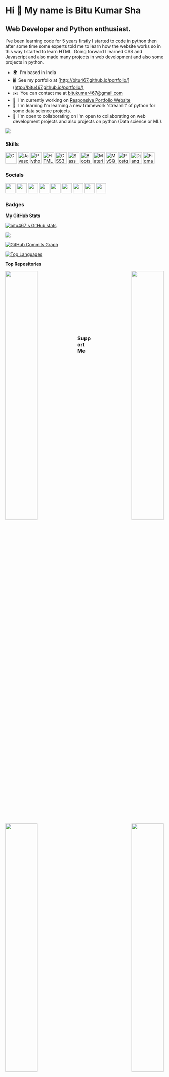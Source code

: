 Hi 👋 My name is Bitu Kumar Sha
===============================

Web Developer and Python enthusiast.
------------------------------------

I've been learning code for 5 years firstly I started to code in python then after some time some experts told me to learn how the website works so in this way I started to learn HTML. Going forward I learned CSS and Javascript and also made many projects in web development and also some projects in python.

* 🌍  I'm based in India
* 🖥️  See my portfolio at [http://bitu467.github.io/portfolio/](http://bitu467.github.io/portfolio/)
* ✉️  You can contact me at [bitukumar467@gmail.com](mailto:bitukumar467@gmail.com)
* 🚀  I'm currently working on [Responsive Portfolio Website](http://bitu467.github.io/portfolio/)
* 🧠  I'm learning I'm learning a new framework 'streamlit' of python for some data science projects.
* 🤝  I'm open to collaborating on I'm open to collaborating on web development projects and also projects on python (Data science or ML).

<a href="https://www.github.com/bitu467" target="_blank" rel="noreferrer"><img
src="https://img.shields.io/github/followers/bitu467?logo=github&style=for-the-badge&color=0891b2&labelColor=1c1917" /></a>

### Skills

<p align="left">
<a href="https://docs.microsoft.com/en-us/cpp/?view=msvc-170" target="_blank" rel="noreferrer"><img src="https://raw.githubusercontent.com/danielcranney/readme-generator/main/public/icons/skills/c-colored.svg" width="36" height="36" alt="C" /></a>
<a href="https://developer.mozilla.org/en-US/docs/Web/JavaScript" target="_blank" rel="noreferrer"><img src="https://raw.githubusercontent.com/danielcranney/readme-generator/main/public/icons/skills/javascript-colored.svg" width="36" height="36" alt="Javascript" /></a>
<a href="https://www.python.org/" target="_blank" rel="noreferrer"><img src="https://raw.githubusercontent.com/danielcranney/readme-generator/main/public/icons/skills/python-colored.svg" width="36" height="36" alt="Python" /></a>
<a href="https://developer.mozilla.org/en-US/docs/Glossary/HTML5" target="_blank" rel="noreferrer"><img src="https://raw.githubusercontent.com/danielcranney/readme-generator/main/public/icons/skills/html5-colored.svg" width="36" height="36" alt="HTML5" /></a>
<a href="https://www.w3.org/TR/CSS/#css" target="_blank" rel="noreferrer"><img src="https://raw.githubusercontent.com/danielcranney/readme-generator/main/public/icons/skills/css3-colored.svg" width="36" height="36" alt="CSS3" /></a>
<a href="https://sass-lang.com/" target="_blank" rel="noreferrer"><img src="https://raw.githubusercontent.com/danielcranney/readme-generator/main/public/icons/skills/sass-colored.svg" width="36" height="36" alt="Sass" /></a>
<a href="https://getbootstrap.com/" target="_blank" rel="noreferrer"><img src="https://raw.githubusercontent.com/danielcranney/readme-generator/main/public/icons/skills/bootstrap-colored.svg" width="36" height="36" alt="Bootstrap" /></a>
<a href="https://mui.com/" target="_blank" rel="noreferrer"><img src="https://raw.githubusercontent.com/danielcranney/readme-generator/main/public/icons/skills/materialui-colored.svg" width="36" height="36" alt="Material UI" /></a>
<a href="https://www.mysql.com/" target="_blank" rel="noreferrer"><img src="https://raw.githubusercontent.com/danielcranney/readme-generator/main/public/icons/skills/mysql-colored.svg" width="36" height="36" alt="MySQL" /></a>
<a href="https://www.postgresql.org/" target="_blank" rel="noreferrer"><img src="https://raw.githubusercontent.com/danielcranney/readme-generator/main/public/icons/skills/postgresql-colored.svg" width="36" height="36" alt="PostgreSQL" /></a>
<a href="https://www.djangoproject.com/" target="_blank" rel="noreferrer"><img src="https://raw.githubusercontent.com/danielcranney/readme-generator/main/public/icons/skills/django-colored-dark.svg" width="36" height="36" alt="Django" /></a>
<a href="https://www.figma.com/" target="_blank" rel="noreferrer"><img src="https://raw.githubusercontent.com/danielcranney/readme-generator/main/public/icons/skills/figma-colored.svg" width="36" height="36" alt="Figma" /></a>
</p>


### Socials

<p align="left"> <a href="https://www.behance.com/bitu467" target="_blank" rel="noreferrer"><img src="https://raw.githubusercontent.com/danielcranney/readme-generator/main/public/icons/socials/behance.svg" width="32" height="32" /></a> <a href="https://www.codepen.io/bitu467" target="_blank" rel="noreferrer"><img src="https://raw.githubusercontent.com/danielcranney/readme-generator/main/public/icons/socials/codepen-dark.svg" width="32" height="32" /></a> <a href="https://www.dribbble.com/bitu467" target="_blank" rel="noreferrer"><img src="https://raw.githubusercontent.com/danielcranney/readme-generator/main/public/icons/socials/dribbble.svg" width="32" height="32" /></a> <a href="https://www.github.com/bitu467" target="_blank" rel="noreferrer"><img src="https://raw.githubusercontent.com/danielcranney/readme-generator/main/public/icons/socials/github-dark.svg" width="32" height="32" /></a> <a href="https://bitu467" target="_blank" rel="noreferrer"><img src="https://raw.githubusercontent.com/danielcranney/readme-generator/main/public/icons/socials/hashnode.svg" width="32" height="32" /></a> <a href="http://www.instagram.com/bitu467" target="_blank" rel="noreferrer"><img src="https://raw.githubusercontent.com/danielcranney/readme-generator/main/public/icons/socials/instagram.svg" width="32" height="32" /></a> <a href="https://www.linkedin.com/in/bitu467" target="_blank" rel="noreferrer"><img src="https://raw.githubusercontent.com/danielcranney/readme-generator/main/public/icons/socials/linkedin.svg" width="32" height="32" /></a> <a href="https://bitu467.medium.com/" target="_blank" rel="noreferrer"><img src="https://raw.githubusercontent.com/danielcranney/readme-generator/main/public/icons/socials/medium-dark.svg" width="32" height="32" /></a> <a href="https://www.stackoverflow.com/users/13846332" target="_blank" rel="noreferrer"><img src="https://raw.githubusercontent.com/danielcranney/readme-generator/main/public/icons/socials/stackoverflow.svg" width="32" height="32" /></a></p>

### Badges

<b>My GitHub Stats</b>

<a href="http://www.github.com/bitu467"><img src="https://github-readme-stats.vercel.app/api?username=bitu467&show_icons=true&hide=&count_private=true&title_color=ef4444&text_color=facc15&icon_color=0891b2&bg_color=1c1917&hide_border=true&show_icons=true" alt="bitu467's GitHub stats" /></a>

<a href="http://www.github.com/bitu467"><img src="https://github-readme-streak-stats.herokuapp.com/?user=bitu467&stroke=facc15&background=1c1917&ring=ef4444&fire=ef4444&currStreakNum=facc15&currStreakLabel=ef4444&sideNums=facc15&sideLabels=facc15&dates=facc15&hide_border=true" /></a>

<a href="http://www.github.com/bitu467"><img src="https://activity-graph.herokuapp.com/graph?username=bitu467&bg_color=1c1917&color=facc15&line=0891b2&point=facc15&area_color=1c1917&area=true&hide_border=true&custom_title=GitHub%20Commits%20Graph" alt="GitHub Commits Graph" /></a>

<a href="https://github.com/bitu467" align="left"><img src="https://github-readme-stats.vercel.app/api/top-langs/?username=bitu467&langs_count=10&title_color=ef4444&text_color=facc15&icon_color=0891b2&bg_color=1c1917&hide_border=true&locale=en&custom_title=Top%20%Languages" alt="Top Languages" /></a>

<b>Top Repositories</b>

<div width="100%" align="center"><a href="https://github.com/bitu467/portfolio" align="left"><img align="left" width="45%" src="https://github-readme-stats.vercel.app/api/pin/?username=bitu467&repo=portfolio&title_color=ef4444&text_color=facc15&icon_color=0891b2&bg_color=1c1917&hide_border=true&locale=en" /></a><a href="https://github.com/bitu467/freecodecamp_projects" align="right"><img align="right" width="45%" src="https://github-readme-stats.vercel.app/api/pin/?username=bitu467&repo=freecodecamp_projects&title_color=ef4444&text_color=facc15&icon_color=0891b2&bg_color=1c1917&hide_border=true&locale=en" /></a></div><br /><br /><br /><br /><br />

<br /><br />

<div width="100%" align="center"><a href="https://github.com/bitu467/stats-preview" align="left"><img align="left" width="45%" src="https://github-readme-stats.vercel.app/api/pin/?username=bitu467&repo=stats-preview&title_color=ef4444&text_color=facc15&icon_color=0891b2&bg_color=1c1917&hide_border=true&locale=en" /></a><a href="https://github.com/bitu467/order-component-summary" align="right"><img align="right" width="45%" src="https://github-readme-stats.vercel.app/api/pin/?username=bitu467&repo=order-component-summary&title_color=ef4444&text_color=facc15&icon_color=0891b2&bg_color=1c1917&hide_border=true&locale=en" /></a></div>

<br />
<br />

### Support Me

<a href="https://www.buymeacoffee.com/bitu467"><img src="https://cdn.buymeacoffee.com/buttons/v2/default-yellow.png" width="200" /></a>
